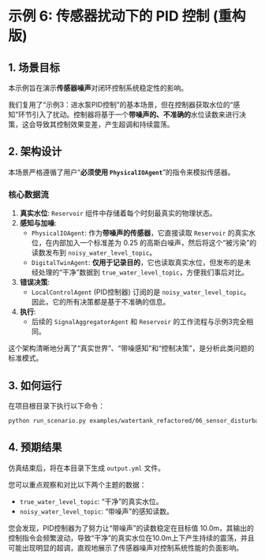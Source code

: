 # 示例 6: 传感器扰动下的 PID 控制 (重构版)

## 1. 场景目标

本示例旨在演示**传感器噪声**对闭环控制系统稳定性的影响。

我们复用了“示例3：进水泵PID控制”的基本场景，但在控制器获取水位的“感知”环节引入了扰动。控制器将基于一个**带噪声的、不准确的**水位读数来进行决策，这会导致其控制效果变差，产生超调和持续震荡。

## 2. 架构设计

本场景严格遵循了用户“**必须使用 `PhysicalIOAgent`**”的指令来模拟传感器。

### 核心数据流

1.  **真实水位**: `Reservoir` 组件中存储着每个时刻最真实的物理状态。
2.  **感知与加噪**:
    -   `PhysicalIOAgent`: 作为**带噪声的传感器**，它直接读取 `Reservoir` 的真实水位，在内部加入一个标准差为 0.25 的高斯白噪声，然后将这个“被污染”的读数发布到 `noisy_water_level_topic`。
    -   `DigitalTwinAgent`: **仅用于记录目的**，它也读取真实水位，但发布的是未经处理的“干净”数据到 `true_water_level_topic`，方便我们事后对比。
3.  **错误决策**:
    -   `LocalControlAgent` (PID控制器) 订阅的是 `noisy_water_level_topic`。因此，它的所有决策都是基于不准确的信息。
4.  **执行**:
    -   后续的 `SignalAggregatorAgent` 和 `Reservoir` 的工作流程与示例3完全相同。

这个架构清晰地分离了“真实世界”、“带噪感知”和“控制决策”，是分析此类问题的标准模式。

## 3. 如何运行

在项目根目录下执行以下命令：

```bash
python run_scenario.py examples/watertank_refactored/06_sensor_disturbance
```

## 4. 预期结果

仿真结束后，将在本目录下生成 `output.yml` 文件。

您可以重点观察和对比以下两个主题的数据：

-   `true_water_level_topic`: “干净”的真实水位。
-   `noisy_water_level_topic`: “带噪声”的感知读数。

您会发现，PID控制器为了努力让“带噪声”的读数稳定在目标值 10.0m，其输出的控制指令会频繁波动，导致“干净”的真实水位在10.0m上下产生持续的震荡，并且可能出现明显的超调，直观地展示了传感器噪声对控制系统性能的负面影响。
